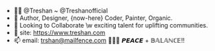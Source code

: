- 👊🏾 @Treshan ~ @Treshanofficial    
- 🌱 Author, Designer, {now-here} Coder, Painter, Organic.
- 🚀 Looking to Collaborate \w exciting talent for uplifting communities.
- 📱 site: https://www.treshan.com
- 📫 email: trshan@mailfence.com
💜💜💜 𝙋𝙀𝘼𝘾𝙀 + 𝔹𝔸𝕃𝔸ℕℂ𝔼!!
<!---
Treshanofficial/Treshanofficial is a ✨ special ✨ repository because its `README.md` (this file) appears on your GitHub profile.
You can click the Preview link to take a look at your changes.
--->
